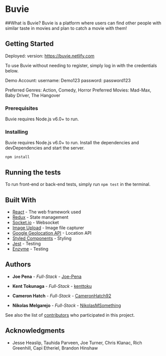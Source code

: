 # Buvie

##What is Buvie?
Buvie is a platform where users can find other people with similar taste in movies and plan to catch a movie with them!

## Getting Started
Deployed: version: https://buvie.netlify.com

To use Buvie without needing to register, simply log in with the credentials below.

Demo Account: 
  username: Demo123
  password: password123
  
  Preferred Genres: Action, Comedy, Horror
  Preferred Movies: Mad-Max, Baby Driver, The Hangover

### Prerequisites

Buvie requires Node.js v6.0+ to run.

### Installing
Buvie requires Node.js v6.0+ to run.
Install the dependencies and devDependencies and start the server.

```
npm install
```

## Running the tests

To run front-end or back-end tests, simply run `npm test` in the terminal.

## Built With

* [React](https://reactjs.org/) - The web framework used
* [Redux](https://redux.js.org/) - State management
* [Socket.io](https://socket.io/) - Websocket
* [Image Upload](https://www.npmjs.com/package/react-images-upload) - Image file capturer
* [Google Geolocation API](https://developers.google.com/maps/documentation/geolocation/intro) - Location API
* [Styled Components](https://www.styled-components.com/) - Styling
* [Jest](https://jestjs.io/) - Testing
* [Enzyme](https://airbnb.io/enzyme/) - Testing

## Authors

* **Joe Pena** - *Full-Stack* - [Joe-Pena](https://github.com/Joe-Pena)

* **Kent Tokunaga** - *Full-Stack* - [kenttoku](https://github.com/kenttoku)

* **Cameron Hatch** - *Full-Stack* - [CameronHatch92](https://github.com/CameronHatch92)

* **Nikolas Melgarejo** - *Full-Stack* - [NikolasMSomething](https://github.com/NikolasMsomething)

See also the list of [contributors](https://github.com/thinkful-ei24/buvie-client/graphs/contributors) who participated in this project.

## Acknowledgments

* Jesse Heaslip, Tauhida Parveen, Joe Turner, Chris Klanac, Rich Greenhill, Capi Etheriel, Brandon Hinshaw